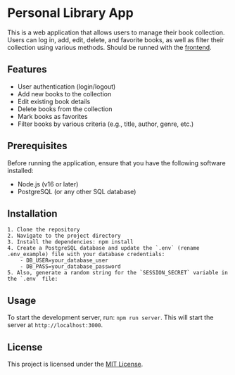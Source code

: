 # Personal Library App

This is a web application that allows users to manage their book collection. Users can log in, add, edit, delete, and favorite books, as well as filter their collection using various methods.
Should be runned with the [frontend](https://github.com/Alexandre-Luiz/personal-library-frontend).

## Features

- User authentication (login/logout)
- Add new books to the collection
- Edit existing book details
- Delete books from the collection
- Mark books as favorites
- Filter books by various criteria (e.g., title, author, genre, etc.)

## Prerequisites

Before running the application, ensure that you have the following software installed:

- Node.js (v16 or later)
- PostgreSQL (or any other SQL database)

## Installation

	1. Clone the repository
    2. Navigate to the project directory
    3. Install the dependencies: npm install
    4. Create a PostgreSQL database and update the `.env` (rename .env_example) file with your database credentials:
        - DB_USER=your_database_user
        - DB_PASS=your_database_password
    5. Also, generate a random string for the `SESSION_SECRET` variable in the `.env` file:

## Usage

To start the development server, run: `npm run server`. This will start the server at `http://localhost:3000`.

## License

This project is licensed under the [MIT License](LICENSE).

